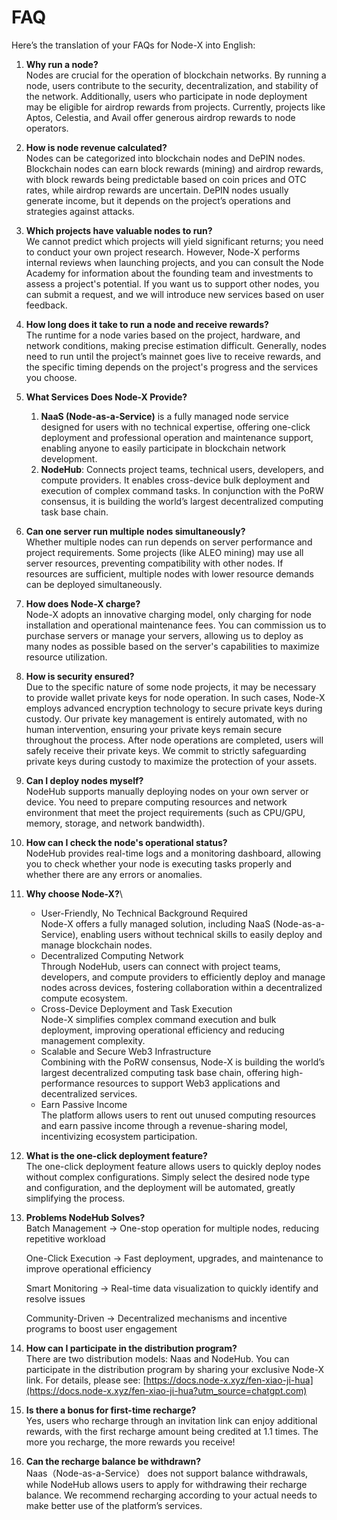 # FAQ

Here’s the translation of your FAQs for Node-X into English:

1. **Why run a node?**\
   Nodes are crucial for the operation of blockchain networks. By running a node, users contribute to the security, decentralization, and stability of the network. Additionally, users who participate in node deployment may be eligible for airdrop rewards from projects. Currently, projects like Aptos, Celestia, and Avail offer generous airdrop rewards to node operators.
2. **How is node revenue calculated?**\
   Nodes can be categorized into blockchain nodes and DePIN nodes. Blockchain nodes can earn block rewards (mining) and airdrop rewards, with block rewards being predictable based on coin prices and OTC rates, while airdrop rewards are uncertain. DePIN nodes usually generate income, but it depends on the project’s operations and strategies against attacks.
3. **Which projects have valuable nodes to run?**\
   We cannot predict which projects will yield significant returns; you need to conduct your own project research. However, Node-X performs internal reviews when launching projects, and you can consult the Node Academy for information about the founding team and investments to assess a project's potential. If you want us to support other nodes, you can submit a request, and we will introduce new services based on user feedback.
4. **How long does it take to run a node and receive rewards?**\
   The runtime for a node varies based on the project, hardware, and network conditions, making precise estimation difficult. Generally, nodes need to run until the project’s mainnet goes live to receive rewards, and the specific timing depends on the project's progress and the services you choose.
5. **What Services Does Node-X Provide?**
   1. **NaaS (Node-as-a-Service)** is a fully managed node service designed for users with no technical expertise, offering one-click deployment and professional operation and maintenance support, enabling anyone to easily participate in blockchain network development.
   2. **NodeHub**: Connects project teams, technical users, developers, and compute providers. It enables cross-device bulk deployment and execution of complex command tasks. In conjunction with the PoRW consensus, it is building the world’s largest decentralized computing task base chain.
6. **Can one server run multiple nodes simultaneously?**\
   Whether multiple nodes can run depends on server performance and project requirements. Some projects (like ALEO mining) may use all server resources, preventing compatibility with other nodes. If resources are sufficient, multiple nodes with lower resource demands can be deployed simultaneously.
7. **How does Node-X charge?**\
   Node-X adopts an innovative charging model, only charging for node installation and operational maintenance fees. You can commission us to purchase servers or manage your servers, allowing us to deploy as many nodes as possible based on the server's capabilities to maximize resource utilization.
8. **How is security ensured?**\
   Due to the specific nature of some node projects, it may be necessary to provide wallet private keys for node operation. In such cases, Node-X employs advanced encryption technology to secure private keys during custody. Our private key management is entirely automated, with no human intervention, ensuring your private keys remain secure throughout the process. After node operations are completed, users will safely receive their private keys. We commit to strictly safeguarding private keys during custody to maximize the protection of your assets.
9. **Can I deploy nodes myself?**\
   NodeHub supports manually deploying nodes on your own server or device. You need to prepare computing resources and network environment that meet the project requirements (such as CPU/GPU, memory, storage, and network bandwidth).
10. **How can I check the node's operational status?**\
    NodeHub provides real-time logs and a monitoring dashboard, allowing you to check whether your node is executing tasks properly and whether there are any errors or anomalies.
11. **Why choose Node-X?**\

    * User-Friendly, No Technical Background Required\
      Node-X offers a fully managed solution, including NaaS (Node-as-a-Service), enabling users without technical skills to easily deploy and manage blockchain nodes.
    * Decentralized Computing Network\
      Through NodeHub, users can connect with project teams, developers, and compute providers to efficiently deploy and manage nodes across devices, fostering collaboration within a decentralized compute ecosystem.
    * Cross-Device Deployment and Task Execution\
      Node-X simplifies complex command execution and bulk deployment, improving operational efficiency and reducing management complexity.
    * Scalable and Secure Web3 Infrastructure\
      Combining with the PoRW consensus, Node-X is building the world’s largest decentralized computing task base chain, offering high-performance resources to support Web3 applications and decentralized services.
    * Earn Passive Income\
      The platform allows users to rent out unused computing resources and earn passive income through a revenue-sharing model, incentivizing ecosystem participation.
12. **What is the one-click deployment feature?**\
    The one-click deployment feature allows users to quickly deploy nodes without complex configurations. Simply select the desired node type and configuration, and the deployment will be automated, greatly simplifying the process.
13. **Problems NodeHub Solves?**\
    Batch Management → One-stop operation for multiple nodes, reducing repetitive workload

    One-Click Execution → Fast deployment, upgrades, and maintenance to improve operational efficiency

    Smart Monitoring → Real-time data visualization to quickly identify and resolve issues

    Community-Driven → Decentralized mechanisms and incentive programs to boost user engagement
14. **How can I participate in the distribution program?**\
    There are two distribution models: Naas and NodeHub. You can participate in the distribution program by sharing your exclusive Node-X link. For details, please see: [https://docs.node-x.xyz/fen-xiao-ji-hua](https://docs.node-x.xyz/fen-xiao-ji-hua?utm_source=chatgpt.com)
15. **Is there a bonus for first-time recharge?**\
    Yes, users who recharge through an invitation link can enjoy additional rewards, with the first recharge amount being credited at 1.1 times. The more you recharge, the more rewards you receive!
16. **Can the recharge balance be withdrawn?**\
    Naas（Node-as-a-Service） does not support balance withdrawals, while NodeHub allows users to apply for withdrawing their recharge balance. We recommend recharging according to your actual needs to make better use of the platform’s services.
